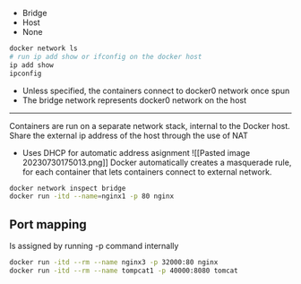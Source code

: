 * Bridge
* Host
* None

```bash
docker network ls
# run ip add show or ifconfig on the docker host
ip add show
ipconfig
```

* Unless specified,  the containers connect to docker0 network once spun
* The bridge network represents docker0 network on the host
___
Containers are run on a separate network stack, internal to the Docker host.
Share the external ip address of the host through the use of NAT
* Uses DHCP for automatic address asignment
 ![[Pasted image 20230730175013.png]]
Docker automatically creates a masquerade rule, for each container that lets containers connect to external network.
```bash
docker network inspect bridge
docker run -itd --name=nginx1 -p 80 nginx
```

## Port mapping
Is assigned by running -p command internally
```bash
docker run -itd --rm --name nginx3 -p 32000:80 nginx
docker run -itd --rm --name tompcat1 -p 40000:8080 tomcat 

```